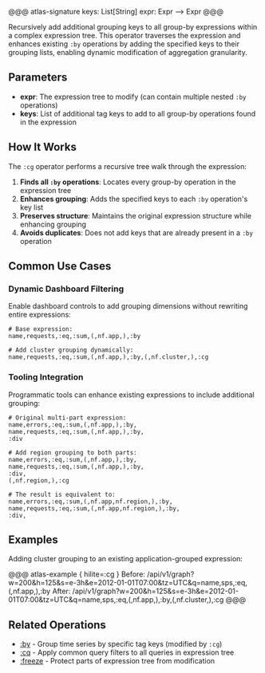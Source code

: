 @@@ atlas-signature
keys: List[String]
expr: Expr
-->
Expr
@@@

Recursively add additional grouping keys to all group-by expressions within a complex expression tree.
This operator traverses the expression and enhances existing `:by` operations by adding the specified
keys to their grouping lists, enabling dynamic modification of aggregation granularity.

## Parameters

* **expr**: The expression tree to modify (can contain multiple nested `:by` operations)
* **keys**: List of additional tag keys to add to all group-by operations found in the expression

## How It Works

The `:cg` operator performs a recursive tree walk through the expression:

1. **Finds all `:by` operations**: Locates every group-by operation in the expression tree
2. **Enhances grouping**: Adds the specified keys to each `:by` operation's key list
3. **Preserves structure**: Maintains the original expression structure while enhancing grouping
4. **Avoids duplicates**: Does not add keys that are already present in a `:by` operation

## Common Use Cases

### Dynamic Dashboard Filtering

Enable dashboard controls to add grouping dimensions without rewriting entire expressions:

```
# Base expression:
name,requests,:eq,:sum,(,nf.app,),:by

# Add cluster grouping dynamically:
name,requests,:eq,:sum,(,nf.app,),:by,(,nf.cluster,),:cg
```

### Tooling Integration

Programmatic tools can enhance existing expressions to include additional grouping:

```
# Original multi-part expression:
name,errors,:eq,:sum,(,nf.app,),:by,
name,requests,:eq,:sum,(,nf.app,),:by,
:div

# Add region grouping to both parts:
name,errors,:eq,:sum,(,nf.app,),:by,
name,requests,:eq,:sum,(,nf.app,),:by,
:div,
(,nf.region,),:cg

# The result is equivalent to:
name,errors,:eq,:sum,(,nf.app,nf.region,),:by,
name,requests,:eq,:sum,(,nf.app,nf.region,),:by,
:div,
```

## Examples

Adding cluster grouping to an existing application-grouped expression:

@@@ atlas-example { hilite=:cg }
Before: /api/v1/graph?w=200&h=125&s=e-3h&e=2012-01-01T07:00&tz=UTC&q=name,sps,:eq,(,nf.app,),:by
After: /api/v1/graph?w=200&h=125&s=e-3h&e=2012-01-01T07:00&tz=UTC&q=name,sps,:eq,(,nf.app,),:by,(,nf.cluster,),:cg
@@@

## Related Operations

* [:by](by.md) - Group time series by specific tag keys (modified by `:cg`)
* [:cq](cq.md) - Apply common query filters to all queries in expression tree
* [:freeze](freeze.md) - Protect parts of expression tree from modification

